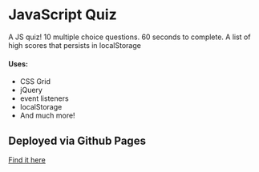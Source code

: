 # JavaScript Quiz

A JS quiz!  10 multiple choice questions. 60 seconds to complete. A list of high scores that persists in localStorage

#### Uses:
* CSS Grid
* jQuery
* event listeners
* localStorage
* And much more!


## Deployed via Github Pages
[Find it here](https://zapponejosh.github.io/hw-4-quiz/)
